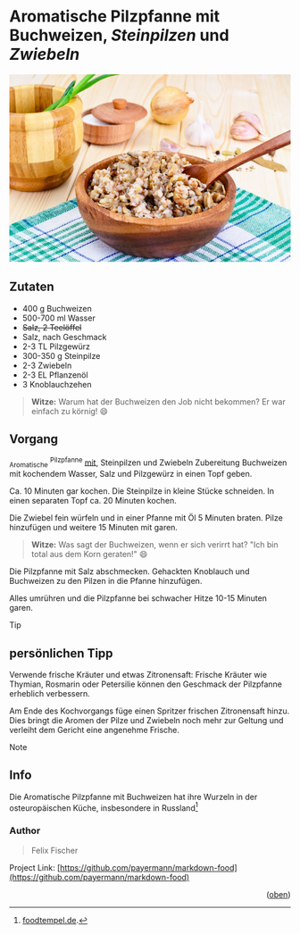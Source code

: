 <a id="readme-top"></a>

# Aromatische Pilzpfanne mit **Buchweizen**, **_Steinpilzen_** und _Zwiebeln_

![Aromatische Pilzpfanne mit Buchweizen](image.png)

## Zutaten

- 400 g Buchweizen
- 500-700 ml Wasser
- ~~Salz, 2 Teelöffel~~
- Salz, nach Geschmack
- 2-3 TL Pilzgewürz
- 300-350 g Steinpilze
- 2-3 Zwiebeln
- 2-3 EL Pflanzenöl
- 3 Knoblauchzehen

> **Witze:** Warum hat der Buchweizen den Job nicht bekommen? Er war einfach zu körnig! 😄

## Vorgang

<sub>Aromatische</sub> <sup>Pilzpfanne</sup> <ins>mit</ins>, Steinpilzen und Zwiebeln
Zubereitung
Buchweizen mit kochendem Wasser, Salz und Pilzgewürz in einen Topf geben.

Ca. 10 Minuten gar kochen.
Die Steinpilze in kleine Stücke schneiden.
In einen separaten Topf ca. 20 Minuten kochen.

Die Zwiebel fein würfeln und in einer Pfanne mit Öl 5 Minuten braten.
Pilze hinzufügen und weitere 15 Minuten mit garen.

> **Witze:** Was sagt der Buchweizen, wenn er sich verirrt hat? "Ich bin total aus dem Korn geraten!" 😄

Die Pilzpfanne mit Salz abschmecken.
Gehackten Knoblauch und Buchweizen zu den Pilzen in die Pfanne hinzufügen.

Alles umrühren und die Pilzpfanne bei schwacher Hitze 10-15 Minuten garen.

> [!TIP]
>
> ## persönlichen Tipp
>
> Verwende frische Kräuter und etwas Zitronensaft: Frische Kräuter wie Thymian, Rosmarin oder Petersilie können den Geschmack der Pilzpfanne erheblich verbessern.
>
> Am Ende des Kochvorgangs füge einen Spritzer frischen Zitronensaft hinzu. Dies bringt die Aromen der Pilze und Zwiebeln noch mehr zur Geltung und verleiht dem Gericht eine angenehme Frische.

> [!NOTE]
>
> ## Info
>
> Die Aromatische Pilzpfanne mit Buchweizen hat ihre Wurzeln in der osteuropäischen Küche, insbesondere in Russland[^1]

### Author

> Felix Fischer

Project Link: [https://github.com/payermann/markdown-food](https://github.com/payermann/markdown-food)

<p align="right">(<a href="#readme-top">oben</a>)</p>

[^1]: [foodtempel.de](https://www.foodtempel.de/aromatische-pilzpfanne-mit-buchweizen-steinpilzen-und-zwiebeln/).
